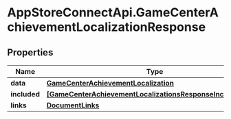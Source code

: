 # AppStoreConnectApi.GameCenterAchievementLocalizationResponse

## Properties

Name | Type | Description | Notes
------------ | ------------- | ------------- | -------------
**data** | [**GameCenterAchievementLocalization**](GameCenterAchievementLocalization.md) |  | 
**included** | [**[GameCenterAchievementLocalizationsResponseIncludedInner]**](GameCenterAchievementLocalizationsResponseIncludedInner.md) |  | [optional] 
**links** | [**DocumentLinks**](DocumentLinks.md) |  | 


